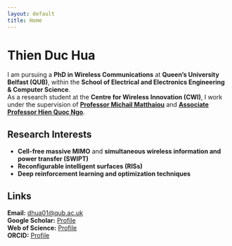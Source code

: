 ```yaml
---
layout: default
title: Home
---
```


# Thien Duc Hua

I am pursuing a **PhD in Wireless Communications** at **Queen’s University Belfast (QUB)**, within the **School of Electrical and Electronics Engineering & Computer Science**.  
As a research student at the **Centre for Wireless Innovation (CWI)**, I work under the supervision of [**Professor Michail Matthaiou**](https://sites.google.com/site/micmatthaiou/home) and [**Associate Professor Hien Quoc Ngo**](https://sites.google.com/site/micmatthaiou/home).

## Research Interests
- **Cell-free massive MIMO** and **simultaneous wireless information and power transfer (SWIPT)**
- **Reconfigurable intelligent surfaces (RISs)**
- **Deep reinforcement learning and optimization techniques**

## Links
**Email:** [dhua01@qub.ac.uk](mailto:dhua01@qub.ac.uk)  
**Google Scholar:** [Profile](https://scholar.google.com/citations?hl=en&user=UpJlLesAAAAJ)  
**Web of Science:** [Profile](https://www.webofscience.com/wos/author/record/ISA-6510-2023)  
**ORCID:** [Profile](https://orcid.org/0009-0004-0567-5880)  
